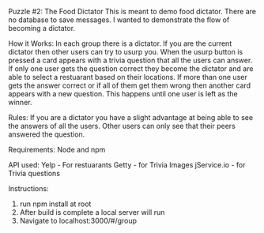 Puzzle #2: The Food Dictator
This is meant to demo food dictator.  There are no database to save messages.  I wanted to demonstrate the flow of becoming a dictator.

How it Works:
In each group there is a dictator.  If you are the current dictator then other users can try to usurp you.  When the usurp button is pressed a card appears with a trivia question that all the users can answer. If only one user gets the question correct they become the dictator and are able to select a restuarant based on their locations.  If more than one user gets the answer correct or if all of them get them wrong then another card appears with a new question.  This happens until one user is left as the winner.

Rules:
If you are a dictator you have a slight advantage at being able to see the answers of all the users.  Other users can only see that their peers answered the question.

Requirements:
Node and npm

API used:
Yelp - For restuarants
Getty - for Trivia Images
jService.io - for Trivia questions


Instructions:
1. run npm install at root
2. After build is complete a local server will run
3. Navigate to localhost:3000/#/group
